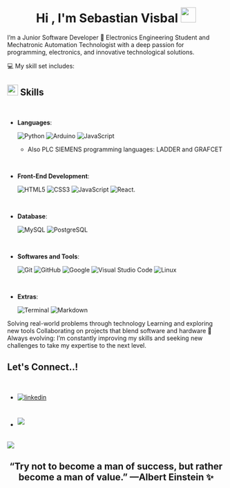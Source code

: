 <h1 align="center"><b>Hi , I'm Sebastian Visbal </b><img src="https://media.giphy.com/media/hvRJCLFzcasrR4ia7z/giphy.gif" width="35"></h1>


I’m a Junior Software Developer
🌟 Electronics Engineering Student and Mechatronic Automation Technologist with a deep passion for programming, electronics, and innovative technological solutions.

💻 My skill set includes:
## <img src="https://media2.giphy.com/media/QssGEmpkyEOhBCb7e1/giphy.gif?cid=ecf05e47a0n3gi1bfqntqmob8g9aid1oyj2wr3ds3mg700bl&rid=giphy.gif" width ="25"><b> Skills</b>
<br>

<p align="center">

- **Languages**:

    ![Python](https://img.shields.io/badge/Python%20-%2314354C.svg?style=for-the-badge&logo=python&logoColor=white)
    ![Arduino](https://img.shields.io/badge/-Arduino-00979D?style=for-the-badge&logo=Arduino&logoColor=white)
    ![JavaScript](https://img.shields.io/badge/JavaScript%20-%23F7DF1E.svg?style=for-the-badge&logo=javascript&logoColor=black)

  - Also PLC SIEMENS programming languages: LADDER and GRAFCET

<br>   
    
- **Front-End Development**:

   ![HTML5](https://img.shields.io/badge/HTML5%20-%23E34F26.svg?style=for-the-badge&logo=html5&logoColor=white)
   ![CSS3](https://img.shields.io/badge/CSS%20-%231572B6.svg?style=for-the-badge&logo=css3&logoColor=white)
   ![JavaScript](https://img.shields.io/badge/JavaScript%20-%23F7DF1E.svg?style=for-the-badge&logo=javascript&logoColor=black)
   ![React](https://img.shields.io/badge/-REACT_JS-FF0000?style=for-the-badge&logo=react&logoColor=white&color=38BDF8).

<br>


- **Database**:
  
    ![MySQL](https://img.shields.io/badge/MySQL%20-%23434F6B.svg?style=for-the-badge&logo=mysql&logoColor=white)
    ![PostgreSQL](https://img.shields.io/badge/PostgreSQL%20-%23336791.svg?style=for-the-badge&logo=postgresql&logoColor=white)

<br>

- **Softwares and Tools**:

    ![Git](https://img.shields.io/badge/git-%23F05033.svg?style=for-the-badge&logo=git&logoColor=white)
    ![GitHub](https://img.shields.io/badge/github-%23121011.svg?style=for-the-badge&logo=github&logoColor=white)
    ![Google](https://img.shields.io/badge/google-%234285F4.svg?style=for-the-badge&logo=google&logoColor=white)
    ![Visual Studio Code](https://img.shields.io/badge/Visual%20Studio%20Code-0078d7.svg?style=for-the-badge&logo=visual-studio-code&logoColor=white)
    ![Linux](https://img.shields.io/badge/Linux-FCC624?style=for-the-badge&logo=linux&logoColor=black) 

<br>

- **Extras**:

    ![Terminal](https://img.shields.io/badge/Terminal-%23054020?style=for-the-badge&logo=gnu-bash&logoColor=white)
    ![Markdown](https://img.shields.io/badge/markdown-%23000000.svg?style=for-the-badge&logo=markdown&logoColor=white)


Solving real-world problems through technology
Learning and exploring new tools
Collaborating on projects that blend software and hardware
🚀 Always evolving: I’m constantly improving my skills and seeking new challenges to take my expertise to the next level.


## <b> Let's Connect..!</b>
<br>
<div align='left'>

<ul>

<li>
<a href="https://www.linkedin.com/in/sebasti%C3%A1n-alberto-visbal-s%C3%A1enz-395913286/" target="_blank">
<img src="https://img.shields.io/badge/linkedin:  sebastianvisbal-%2300acee.svg?color=405DE6&style=for-the-badge&logo=linkedin&logoColor=white" alt=linkedin style="margin-bottom: 5px;"/>
</a>
</li>

<br>
<br>

<li>
<a href="mailto:sebaselnub@gmail.com@gmail.com" target="_blank">
<img src="https://img.shields.io/badge/gmail:  sebastianvisbal-%23EA4335.svg?style=for-the-badge&logo=gmail&logoColor=white" t=mail style="margin-bottom: 5px;" />
</a>
</li>
	
</ul>
</div>

<br>
<img src="https://user-images.githubusercontent.com/73097560/115834477-dbab4500-a447-11eb-908a-139a6edaec5c.gif">
<div align='center'>

## <b>“Try not to become a man of success, but rather become a man of value.” —Albert Einstein ✨</b>

